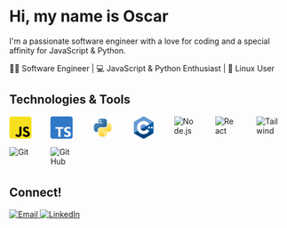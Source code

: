 # Hi, my name is Oscar

I'm a passionate software engineer with a love for coding and a special affinity for JavaScript & Python. 

👨‍💻 Software Engineer | 💻 JavaScript & Python Enthusiast | :penguin: Linux User

## Technologies & Tools

<div style="display: grid; grid-template-columns: repeat(auto-fit, minmax(50px, 1fr)); gap: 15px; align-items: center; max-width: 600px;">
  <a href="https://developer.mozilla.org/en-US/docs/Web/JavaScript" target="_blank" rel="noreferrer" style="border: none; text-decoration: none;">
    <img src="https://raw.githubusercontent.com/NikosDev/NikosDev/main/icons/js.png" width="40" height="40" alt="JavaScript" style="border: none; display: block;" />
  </a>
  <a href="https://www.typescriptlang.org/" target="_blank" rel="noreferrer" style="border: none; text-decoration: none;">
    <img src="https://raw.githubusercontent.com/NikosDev/NikosDev/main/icons/ts.png" width="40" height="40" alt="TypeScript" style="border: none; display: block;" />
  </a>
  <a href="https://www.python.org" target="_blank" rel="noreferrer" style="border: none; text-decoration: none;">
    <img src="https://raw.githubusercontent.com/devicons/devicon/master/icons/python/python-original.svg" alt="Python" width="40" height="40" style="border: none; display: block;" />
  </a>
  <a href="https://www.w3schools.com/cpp/" target="_blank" rel="noreferrer" style="border: none; text-decoration: none;">
    <img src="https://raw.githubusercontent.com/devicons/devicon/master/icons/cplusplus/cplusplus-original.svg" alt="C++" width="40" height="40" style="border: none; display: block;" />
  </a>
  <a href="https://nodejs.org/en/" target="_blank" rel="noreferrer" style="border: none; text-decoration: none;">
    <img src="https://raw.githubusercontent.com/danielcranney/readme-generator/main/public/icons/skills/nodejs-colored.svg" width="40" height="40" alt="Node.js" style="border: none; display: block;" />
  </a>
  <a href="https://reactjs.org/" target="_blank" rel="noreferrer" style="border: none; text-decoration: none;">
    <img src="https://raw.githubusercontent.com/danielcranney/readme-generator/main/public/icons/skills/react-colored.svg" width="40" height="40" alt="React" style="border: none; display: block;" />
  </a>
  <a href="https://tailwindcss.com/" target="_blank" rel="noreferrer" style="border: none; text-decoration: none;">
    <img src="https://www.svgrepo.com/show/374118/tailwind.svg" width="40" height="40" alt="Tailwind" style="border: none; display: block;" />
  </a>
  <a href="https://git-scm.com/" target="_blank" rel="noreferrer" style="border: none; text-decoration: none;">
    <img src="https://raw.githubusercontent.com/danielcranney/readme-generator/main/public/icons/skills/git-colored.svg" width="40" height="40" alt="Git" style="border: none; display: block;" />
  </a>
  <a href="https://github.com" target="_blank" rel="noreferrer" style="border: none; text-decoration: none;">
    <img src="https://img.icons8.com/?size=100&id=63777&format=png&color=000000" width="40" height="40" alt="GitHub" style="border: none; display: block;" />
  </a>
</div>


## Connect!

<p align="left">
  <a href="mailto:oscar.rodriguez.lor22@gmail.com">
    <img src="https://img.shields.io/badge/Email-D14836?style=for-the-badge&logo=gmail&logoColor=white" alt="Email"/>
  </a>
  <a href="https://www.linkedin.com/in/oscar-rodriguez-loredo-493179368/">
    <img src="https://img.shields.io/badge/LinkedIn-0077B5?style=for-the-badge&logo=linkedin&logoColor=white" alt="LinkedIn"/>
  </a>
</p>